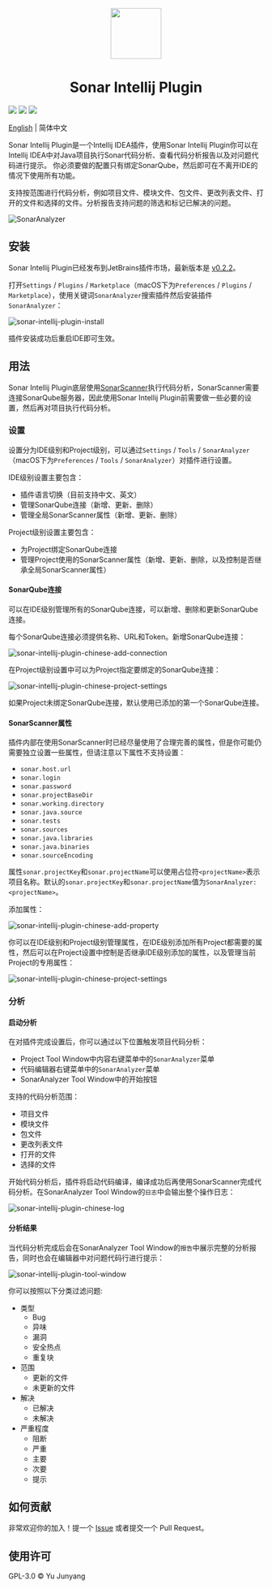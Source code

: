 <p align="center">
<img width="100" src="https://note.yujunyang.com/static/2021/8/057b00d5f6f8f467f89293e3dfa246b6.png">
</p>

<h1 align="center">Sonar Intellij Plugin</h1>

<p>
<a href="https://plugins.jetbrains.com/plugin/17542-sonaranalyzer" target="_blank"><img src="https://img.shields.io/jetbrains/plugin/v/17542"/></a>
<a href="https://plugins.jetbrains.com/plugin/17542-sonaranalyzer" target="_blank"><img src="https://img.shields.io/jetbrains/plugin/d/17542"/></a>
<img src="https://img.shields.io/github/license/lowkeyfish/sonar-intellij-plugin"/>
</p>

[English](README.md) | 简体中文

Sonar Intellij Plugin是一个Intellij IDEA插件，使用Sonar Intellij Plugin你可以在Intellij IDEA中对Java项目执行Sonar代码分析、查看代码分析报告以及对问题代码进行提示。
你必须要做的配置只有绑定SonarQube，然后即可在不离开IDE的情况下使用所有功能。

支持按范围进行代码分析，例如项目文件、模块文件、包文件、更改列表文件、打开的文件和选择的文件。分析报告支持问题的筛选和标记已解决的问题。

![SonarAnalyzer](https://note.yujunyang.com/static/2022/0/45ed47f86440bb82cbb66b6b22f5f1cb.png)

## 安装

Sonar Intellij Plugin已经发布到JetBrains插件市场，最新版本是 <a href="https://plugins.jetbrains.com/plugin/17542-sonaranalyzer" target="_blank">v0.2.2</a>。

打开`Settings` / `Plugins` / `Marketplace`（macOS下为`Preferences` / `Plugins` / `Marketplace`），使用关键词`SonarAnalyzer`搜索插件然后安装插件`SonarAnalyzer`：

![sonar-intellij-plugin-install](https://note.yujunyang.com/static/2021/8/6d863e1d7b882d586f695b149c83671c.png)

插件安装成功后重启IDE即可生效。

## 用法

Sonar Intellij Plugin底层使用[SonarScanner](https://docs.sonarqube.org/latest/analysis/scan/sonarscanner/)执行代码分析，SonarScanner需要连接SonarQube服务器，因此使用Sonar Intellij Plugin前需要做一些必要的设置，然后再对项目执行代码分析。

### 设置

设置分为IDE级别和Project级别，可以通过`Settings` / `Tools` / `SonarAnalyzer`（macOS下为`Preferences` / `Tools` / `SonarAnalyzer`）对插件进行设置。

IDE级别设置主要包含：

* 插件语言切换（目前支持中文、英文）
* 管理SonarQube连接（新增、更新、删除）
* 管理全局SonarScanner属性（新增、更新、删除）

Project级别设置主要包含：

* 为Project绑定SonarQube连接
* 管理Project使用的SonarScanner属性（新增、更新、删除，以及控制是否继承全局SonarScanner属性）

#### SonarQube连接

可以在IDE级别管理所有的SonarQube连接，可以新增、删除和更新SonarQube连接。

每个SonarQube连接必须提供名称、URL和Token。新增SonarQube连接：

![sonar-intellij-plugin-chinese-add-connection](https://note.yujunyang.com/static/2021/8/8c8571056a7f297f9a5d816f657e84f4.png)

在Project级别设置中可以为Project指定要绑定的SonarQube连接：

![sonar-intellij-plugin-chinese-project-settings](https://note.yujunyang.com/static/2021/8/08a91380e7f634041369872adf1c88e4.png?t=1)

如果Project未绑定SonarQube连接，默认使用已添加的第一个SonarQube连接。


#### SonarScanner属性

插件内部在使用SonarScanner时已经尽量使用了合理完善的属性，但是你可能仍需要独立设置一些属性，但请注意以下属性不支持设置：

* `sonar.host.url` 
* `sonar.login` 
* `sonar.password` 
* `sonar.projectBaseDir` 
* `sonar.working.directory` 
* `sonar.java.source` 
* `sonar.tests` 
* `sonar.sources`
* `sonar.java.libraries` 
* `sonar.java.binaries` 
* `sonar.sourceEncoding`

属性`sonar.projectKey`和`sonar.projectName`可以使用占位符`<projectName>`表示项目名称。默认的`sonar.projectKey`和`sonar.projectName`值为`SonarAnalyzer:<projectName>`。

添加属性：

![sonar-intellij-plugin-chinese-add-property](https://note.yujunyang.com/static/2021/8/03b5135f1cd20e4d4711a8dbd7294e09.png?a=1)

你可以在IDE级别和Project级别管理属性，在IDE级别添加所有Project都需要的属性，然后可以在Project设置中控制是否继承IDE级别添加的属性，以及管理当前Project的专用属性：

![sonar-intellij-plugin-chinese-project-settings](https://note.yujunyang.com/static/2021/8/08a91380e7f634041369872adf1c88e4.png?t=1)

### 分析

#### 启动分析

在对插件完成设置后，你可以通过以下位置触发项目代码分析：

* Project Tool Window中内容右键菜单中的`SonarAnalyzer`菜单
* 代码编辑器右键菜单中的`SonarAnalyzer`菜单
* SonarAnalyzer Tool Window中的开始按钮

支持的代码分析范围：

* 项目文件
* 模块文件
* 包文件
* 更改列表文件
* 打开的文件
* 选择的文件

开始代码分析后，插件将启动代码编译，编译成功后再使用SonarScanner完成代码分析。在SonarAnalyzer Tool Window的`日志`中会输出整个操作日志：

![sonar-intellij-plugin-chinese-log](https://note.yujunyang.com/static/2021/8/3bf7ca60ceb9fdc6d707bd85ef65808e.png)


#### 分析结果

当代码分析完成后会在SonarAnalyzer Tool Window的`报告`中展示完整的分析报告，同时也会在编辑器中对问题代码行进行提示：

![sonar-intellij-plugin-tool-window](https://note.yujunyang.com/static/2022/0/a2f70651a84f5717d3b2fed4a59f7b22.png)

你可以按照以下分类过滤问题:

* 类型
    * Bug
    * 异味
    * 漏洞
    * 安全热点
    * 重复块
* 范围
    * 更新的文件
    * 未更新的文件
* 解决
    * 已解决
    * 未解决
* 严重程度
  * 阻断
  * 严重
  * 主要
  * 次要
  * 提示


## 如何贡献

非常欢迎你的加入！提一个 [Issue](https://github.com/lowkeyfish/sonar-intellij-plugin/issues/new) 或者提交一个 Pull Request。

## 使用许可

GPL-3.0 &copy; Yu Junyang










